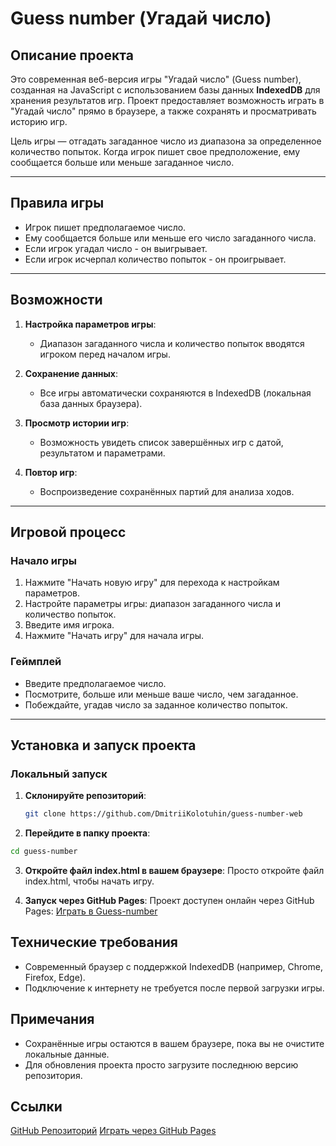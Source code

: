 # Guess number (Угадай число)

## Описание проекта

Это современная веб-версия игры "Угадай число" (Guess number), созданная на JavaScript с использованием базы данных **IndexedDB** для хранения результатов игр. Проект предоставляет возможность играть в "Угадай число" прямо в браузере, а также сохранять и просматривать историю игр.

Цель игры — отгадать загаданное число из диапазона за определенное количество попыток. Когда игрок пишет свое предположение, ему сообщается больше или меньше загаданное число.

---

## Правила игры

- Игрок пишет предполагаемое число.
- Ему сообщается больше или меньше его число загаданного числа.
- Если игрок угадал число - он выигрывает.
- Если игрок исчерпал количество попыток - он проигрывает.

---

## Возможности

1. **Настройка параметров игры**:  
   - Диапазон загаданного числа и количество попыток вводятся игроком перед началом игры.

2. **Сохранение данных**:  
   - Все игры автоматически сохраняются в IndexedDB (локальная база данных браузера).

3. **Просмотр истории игр**:  
   - Возможность увидеть список завершённых игр с датой, результатом и параметрами.

4. **Повтор игр**:  
   - Воспроизведение сохранённых партий для анализа ходов.

---

## Игровой процесс

### Начало игры

1. Нажмите "Начать новую игру" для перехода к настройкам параметров.
2. Настройте параметры игры: диапазон загаданного числа и количество попыток.
3. Введите имя игрока.
4. Нажмите "Начать игру" для начала игры.

### Геймплей

- Введите предполагаемое число.
- Посмотрите, больше или меньше ваше число, чем загаданное.
- Побеждайте, угадав число за заданное количество попыток.

---

## Установка и запуск проекта

### Локальный запуск

1. **Склонируйте репозиторий**:
   ```bash
   git clone https://github.com/DmitriiKolotuhin/guess-number-web
   
2. **Перейдите в папку проекта**:

```bash
cd guess-number
```
3. **Откройте файл index.html в вашем браузере**: 
    Просто откройте файл index.html, чтобы начать игру.

4. **Запуск через GitHub Pages**:
Проект доступен онлайн через GitHub Pages:
[Играть в Guess-number](https://krasulinn.github.io/guess-number-web/)

## Технические требования
- Современный браузер с поддержкой IndexedDB (например, Chrome, Firefox, Edge).
- Подключение к интернету не требуется после первой загрузки игры.
## Примечания
- Сохранённые игры остаются в вашем браузере, пока вы не очистите локальные данные.
- Для обновления проекта просто загрузите последнюю версию репозитория.
## Ссылки
[GitHub Репозиторий](https://github.com/DmitriiKolotuhin/guess-number-web)
[Играть через GitHub Pages](https://krasulinn.github.io/guess-number-web/)
